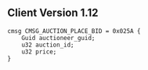 ## Client Version 1.12

```rust,ignore
cmsg CMSG_AUCTION_PLACE_BID = 0x025A {
    Guid auctioneer_guid;    
    u32 auction_id;    
    u32 price;    
}

```
